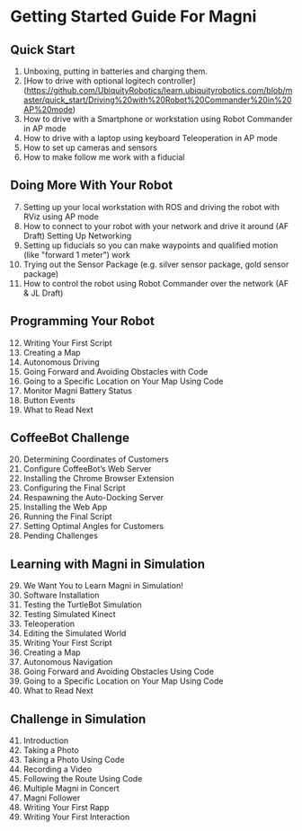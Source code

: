 # Getting Started Guide For Magni

## Quick Start

1.	Unboxing, putting in batteries and charging them.
2.	[How to drive with optional logitech controller] (https://github.com/UbiquityRobotics/learn.ubiquityrobotics.com/blob/master/quick_start/Driving%20with%20Robot%20Commander%20in%20AP%20mode)
3.	How to drive with a Smartphone or workstation using Robot Commander in AP mode
4.	How to drive with a laptop using keyboard Teleoperation in AP mode
5.	How to set up cameras and sensors
6.	How to make follow me work with a fiducial
	
##	Doing More With Your Robot
7.	Setting up your local workstation with ROS and driving the robot with RViz using AP mode
8.	How to connect to your robot with your network and drive it around  (AF Draft) Setting Up Networking
9.	Setting up fiducials so you can make waypoints and qualified motion (like "forward 1 meter") work
10.	Trying out the Sensor Package (e.g. silver sensor package, gold sensor package)
11.	How to control the robot using Robot Commander over the network (AF & JL Draft)
	
##	Programming Your Robot
12.	Writing Your First Script
13.	Creating a Map
14.	Autonomous Driving
15.	Going Forward and Avoiding Obstacles with Code
16.	Going to a Specific Location on Your Map Using Code
17.	Monitor Magni Battery Status
18.	Button Events
19.	What to Read Next
	
##	CoffeeBot Challenge
20.	Determining Coordinates of Customers
21.	Configure CoffeeBot’s Web Server
22.	Installing the Chrome Browser Extension
23.	Configuring the Final Script
24.	Respawning the Auto-Docking Server
25.	Installing the Web App
26.	Running the Final Script
27.	Setting Optimal Angles for Customers
28.	Pending Challenges
	
##	Learning with Magni in Simulation
29.	We Want You to Learn Magni in Simulation!
30.	Software Installation
31.	Testing the TurtleBot Simulation
32.	Testing Simulated Kinect
33.	Teleoperation
34.	Editing the Simulated World
35.	Writing Your First Script
36.	Creating a Map
37.	Autonomous Navigation
38.	Going Forward and Avoiding Obstacles Using Code
39.	Going to a Specific Location on Your Map Using Code
40.	What to Read Next
	
##	Challenge in Simulation
41.	Introduction
42.	Taking a Photo
43.	Taking a Photo Using Code
44.	Recording a Video
45.	Following the Route Using Code
46.	Multiple Magni in Concert
47.	Magni Follower
48.	Writing Your First Rapp
49.	Writing Your First Interaction

